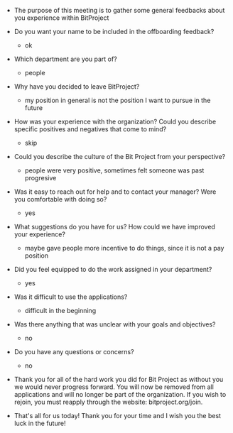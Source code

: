 * The purpose of this meeting is to gather some general feedbacks about you experience within BitProject
- Do you want your name to be included in the offboarding feedback?
  - ok
- Which department are you part of?
   - people
- Why have you decided to leave BitProject?
   - my position in general is not the position I want to pursue in the future
- How was your experience with the organization? Could you describe specific positives and negatives that come to mind?
   - skip
- Could you describe the culture of the Bit Project from your perspective?
   - people were very positive, sometimes felt someone was past progresive
- Was it easy to reach out for help and to contact your manager? Were you comfortable with doing so? 
   - yes
- What suggestions do you have for us? How could we have improved your experience?
   - maybe gave people more incentive to do things, since it is not a pay position

- Did you feel equipped to do the work assigned in your department?
  - yes
- Was it difficult to use the applications?
  - difficult in the beginning
- Was there anything that was unclear with your goals and objectives? 
  - no
- Do you have any questions or concerns?
  - no
- Thank you for all of the hard work you did for Bit Project as without you we would never progress forward. You will now be removed from all applications and will no longer be part of the organization. If you wish to rejoin, you must reapply through the website: bitproject.org/join. 
- That's all for us today! Thank you for your time and I wish you the best luck in the future!

